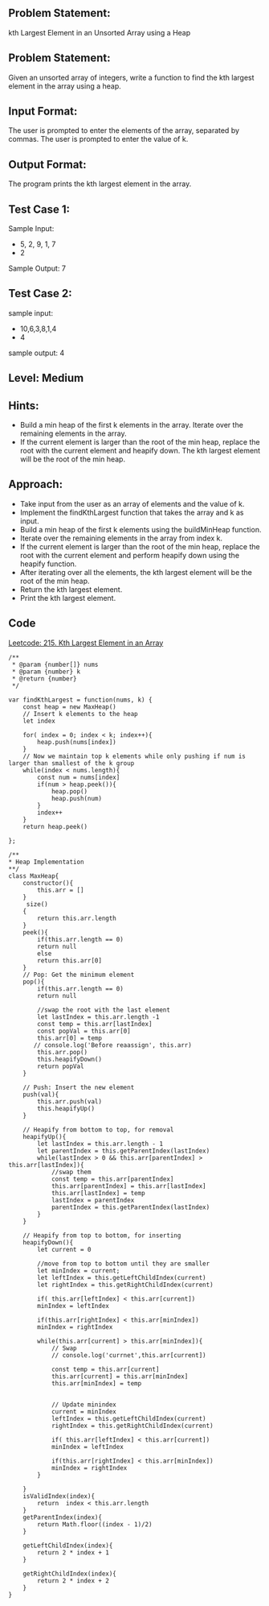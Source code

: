 ## Problem Statement:
kth Largest Element in an Unsorted Array using a Heap

## Problem Statement:
Given an unsorted array of integers, write a function to find the kth largest element in the array using a heap.

## Input Format:
The user is prompted to enter the elements of the array, separated by commas.
The user is prompted to enter the value of k.

## Output Format:
The program prints the kth largest element in the array.

## Test Case 1:
Sample Input:
- 5, 2, 9, 1, 7
- 2

Sample Output:
7

## Test Case 2:
sample input: 
- 10,6,3,8,1,4
- 4

sample output:
4

## Level: Medium

## Hints:
- Build a min heap of the first k elements in the array.
Iterate over the remaining elements in the array.
- If the current element is larger than the root of the min heap, replace the root with the current element and heapify down.
The kth largest element will be the root of the min heap.

## Approach:
- Take input from the user as an array of elements and the value of k.
- Implement the findKthLargest function that takes the array and k as input.
- Build a min heap of the first k elements using the buildMinHeap function.
- Iterate over the remaining elements in the array from index k.
- If the current element is larger than the root of the min heap, replace the root with the current element and perform heapify down using the heapify function.
- After iterating over all the elements, the kth largest element will be the root of the min heap.
- Return the kth largest element.
- Print the kth largest element.


## Code
[Leetcode: 215. Kth Largest Element in an Array](https://leetcode.com/problems/kth-largest-element-in-an-array/submissions/1006551801/)

```
/**
 * @param {number[]} nums
 * @param {number} k
 * @return {number}
 */

var findKthLargest = function(nums, k) {
    const heap = new MaxHeap()
    // Insert k elements to the heap
    let index

    for( index = 0; index < k; index++){
        heap.push(nums[index])
    }
    // Now we maintain top k elements while only pushing if num is larger than smallest of the k group
    while(index < nums.length){
        const num = nums[index]
        if(num > heap.peek()){
            heap.pop()
            heap.push(num)
        }
        index++
    }
    return heap.peek()

};

/**
* Heap Implementation
**/
class MaxHeap{
    constructor(){
        this.arr = []
    }
     size()
    {
        return this.arr.length
    }
    peek(){
        if(this.arr.length == 0)
        return null
        else
        return this.arr[0]
    }
    // Pop: Get the minimum element
    pop(){
        if(this.arr.length == 0)
        return null
        
        //swap the root with the last element
        let lastIndex = this.arr.length -1 
        const temp = this.arr[lastIndex]
        const popVal = this.arr[0]
        this.arr[0] = temp
       // console.log('Before reaassign', this.arr)
        this.arr.pop()
        this.heapifyDown()
        return popVal
    }
    
    // Push: Insert the new element
    push(val){
        this.arr.push(val)
        this.heapifyUp()
    }
    
    // Heapify from bottom to top, for removal
    heapifyUp(){
        let lastIndex = this.arr.length - 1
        let parentIndex = this.getParentIndex(lastIndex)
        while(lastIndex > 0 && this.arr[parentIndex] > this.arr[lastIndex]){
            //swap them
            const temp = this.arr[parentIndex]
            this.arr[parentIndex] = this.arr[lastIndex]
            this.arr[lastIndex] = temp
            lastIndex = parentIndex
            parentIndex = this.getParentIndex(lastIndex)
        }
    }
    
    // Heapify from top to bottom, for inserting
    heapifyDown(){
        let current = 0
        
        //move from top to bottom until they are smaller
        let minIndex = current;
        let leftIndex = this.getLeftChildIndex(current)
        let rightIndex = this.getRightChildIndex(current)
        
        if( this.arr[leftIndex] < this.arr[current])
        minIndex = leftIndex
        
        if(this.arr[rightIndex] < this.arr[minIndex])
        minIndex = rightIndex
        
        while(this.arr[current] > this.arr[minIndex]){
            // Swap
            // console.log('currnet',this.arr[current])
           
            const temp = this.arr[current]
            this.arr[current] = this.arr[minIndex]
            this.arr[minIndex] = temp
            
            
            // Update minindex
            current = minIndex
            leftIndex = this.getLeftChildIndex(current)
            rightIndex = this.getRightChildIndex(current)
        
            if( this.arr[leftIndex] < this.arr[current])
            minIndex = leftIndex
        
            if(this.arr[rightIndex] < this.arr[minIndex])
            minIndex = rightIndex
        }
        
    }
    isValidIndex(index){
        return  index < this.arr.length
    }
    getParentIndex(index){
        return Math.floor((index - 1)/2)
    }
    
    getLeftChildIndex(index){
        return 2 * index + 1
    }
    
    getRightChildIndex(index){
        return 2 * index + 2
    }
}
```